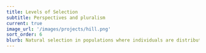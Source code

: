 ```yaml
---
title: Levels of Selection
subtitle: Perspectives and pluralism
current: true
image_url: '/images/projects/hill.png'
sort_order: 6
blurb: Natural selection in populations where individuals are distributed into groups can generally be described from different perspectives (just like the famous cartoon from W. E. Hill simultaneously depicts both an older and younger woman). Working in collaboration with the philosopher of biology, Peter Godfrey-Smith, we have shown that the standard multi-level perspective and individualist perspective are mathematically interchangeable (Kerr & Godfrey-Smith 2002). Further, we suggest that there are heuristic advantages to keeping both perspectives in mind when approaching selection in group-structured populations. Thus, we have advocated a kind of “gestalt-switching” pluralism. This work has led to a reconsideration of the definition(s) of “altruism” (Kerr et al. 2004) as well as some statistical descriptions of evolutionary change that naturally translate to selection in group-structured populations (Kerr & Godfrey-Smith 2009, Fox & Kerr 2012). We have presented rigorous tests to determine when one perspective better captures the causal story of selection in particular case studies (Godfrey-Smith & Kerr 2013). This work places us in an interesting, but murky, philosophical realm, in which the nature of causality itself becomes an issue.
---
```

